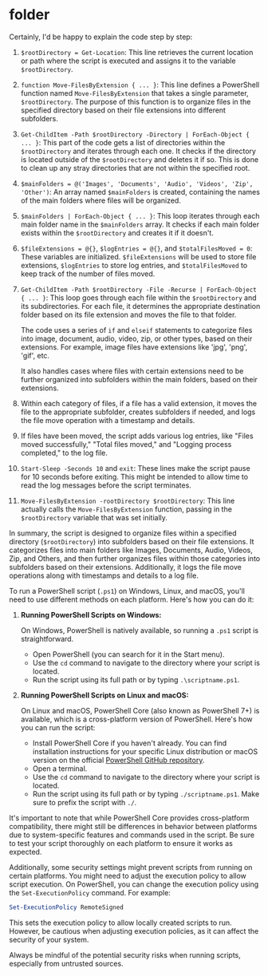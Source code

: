 # folder

Certainly, I'd be happy to explain the code step by step:

1. `$rootDirectory = Get-Location`: This line retrieves the current location or path where the script is executed and assigns it to the variable `$rootDirectory`.

2. `function Move-FilesByExtension { ... }`: This line defines a PowerShell function named `Move-FilesByExtension` that takes a single parameter, `$rootDirectory`. The purpose of this function is to organize files in the specified directory based on their file extensions into different subfolders.

3. `Get-ChildItem -Path $rootDirectory -Directory | ForEach-Object { ... }`: This part of the code gets a list of directories within the `$rootDirectory` and iterates through each one. It checks if the directory is located outside of the `$rootDirectory` and deletes it if so. This is done to clean up any stray directories that are not within the specified root.

4. `$mainFolders = @('Images', 'Documents', 'Audio', 'Videos', 'Zip', 'Other')`: An array named `$mainFolders` is created, containing the names of the main folders where files will be organized.

5. `$mainFolders | ForEach-Object { ... }`: This loop iterates through each main folder name in the `$mainFolders` array. It checks if each main folder exists within the `$rootDirectory` and creates it if it doesn't.

6. `$fileExtensions = @{}`, `$logEntries = @{}`, and `$totalFilesMoved = 0`: These variables are initialized. `$fileExtensions` will be used to store file extensions, `$logEntries` to store log entries, and `$totalFilesMoved` to keep track of the number of files moved.

7. `Get-ChildItem -Path $rootDirectory -File -Recurse | ForEach-Object { ... }`: This loop goes through each file within the `$rootDirectory` and its subdirectories. For each file, it determines the appropriate destination folder based on its file extension and moves the file to that folder.

   The code uses a series of `if` and `elseif` statements to categorize files into image, document, audio, video, zip, or other types, based on their extensions. For example, image files have extensions like 'jpg', 'png', 'gif', etc.

   It also handles cases where files with certain extensions need to be further organized into subfolders within the main folders, based on their extensions.

8. Within each category of files, if a file has a valid extension, it moves the file to the appropriate subfolder, creates subfolders if needed, and logs the file move operation with a timestamp and details.

9. If files have been moved, the script adds various log entries, like "Files moved successfully," "Total files moved," and "Logging process completed," to the log file.

10. `Start-Sleep -Seconds 10` and `exit`: These lines make the script pause for 10 seconds before exiting. This might be intended to allow time to read the log messages before the script terminates.

11. `Move-FilesByExtension -rootDirectory $rootDirectory`: This line actually calls the `Move-FilesByExtension` function, passing in the `$rootDirectory` variable that was set initially.

In summary, the script is designed to organize files within a specified directory (`$rootDirectory`) into subfolders based on their file extensions. It categorizes files into main folders like Images, Documents, Audio, Videos, Zip, and Others, and then further organizes files within those categories into subfolders based on their extensions. Additionally, it logs the file move operations along with timestamps and details to a log file.

To run a PowerShell script (`.ps1`) on Windows, Linux, and macOS, you'll need to use different methods on each platform. Here's how you can do it:

1. **Running PowerShell Scripts on Windows:**

   On Windows, PowerShell is natively available, so running a `.ps1` script is straightforward.

   - Open PowerShell (you can search for it in the Start menu).
   - Use the `cd` command to navigate to the directory where your script is located.
   - Run the script using its full path or by typing `.\scriptname.ps1`.

2. **Running PowerShell Scripts on Linux and macOS:**

   On Linux and macOS, PowerShell Core (also known as PowerShell 7+) is available, which is a cross-platform version of PowerShell. Here's how you can run the script:

   - Install PowerShell Core if you haven't already. You can find installation instructions for your specific Linux distribution or macOS version on the official [PowerShell GitHub repository](https://github.com/PowerShell/PowerShell).
   - Open a terminal.
   - Use the `cd` command to navigate to the directory where your script is located.
   - Run the script using its full path or by typing `./scriptname.ps1`. Make sure to prefix the script with `./`.

It's important to note that while PowerShell Core provides cross-platform compatibility, there might still be differences in behavior between platforms due to system-specific features and commands used in the script. Be sure to test your script thoroughly on each platform to ensure it works as expected.

Additionally, some security settings might prevent scripts from running on certain platforms. You might need to adjust the execution policy to allow script execution. On PowerShell, you can change the execution policy using the `Set-ExecutionPolicy` command. For example:

```powershell
Set-ExecutionPolicy RemoteSigned
```

This sets the execution policy to allow locally created scripts to run. However, be cautious when adjusting execution policies, as it can affect the security of your system.

Always be mindful of the potential security risks when running scripts, especially from untrusted sources.
